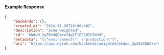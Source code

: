 <!-- Code generated for API Clients. DO NOT EDIT. -->

#### Example Response

```json
{
	"backends": {},
	"created_at": "2024-11-30T10:08:40Z",
	"description": "acme weighted",
	"id": "bkdwd_2pZ6bOQDArxf4g1F1E22HIUINUH",
	"metadata": "{\"environment\": \"production\"}",
	"uri": "https://api.ngrok.com/backends/weighted/bkdwd_2pZ6bOQDArxf4g1F1E22HIUINUH"
}
```
